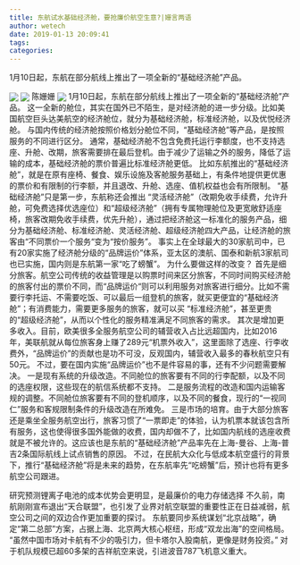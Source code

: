 ```yaml
---
title: 东航试水基础经济舱，要抢廉价航空生意?|姗言两语
author: wetech
date: 2019-01-13 20:09:41
tags: 
categories: 
---
```

1月10日起，东航在部分航线上推出了一项全新的“基础经济舱”产品。
<!-- more -->
<img align="center" border="0" src="https://imgcdn.yicai.com/uppics/images/2019/01/984da46d4a4de990cb8d729bbf27efc9.jpg" />
<img align="center" border="0" src="https://imgcdn.yicai.com/uppics/images/2019/01/567da70f6d536dece77aa1a82626dd05.jpg" />
陈姗姗
<img align="center" border="0" src="https://imgcdn.yicai.com/uppics/images/2019/01/7578cf6794d3ecf048abafd890cc1c56.jpg" />
1月10日起，东航在部分航线上推出了一项全新的“基础经济舱”产品。
这一全新的舱位，其实在国外已不陌生，是对经济舱的进一步分级。比如美国航空巨头达美航空的经济舱位，就分为基础经济舱，标准经济舱，以及优悦经济舱。
与国内传统的经济舱按照价格划分舱位不同，“基础经济舱”等产品，是按照服务的不同进行区分。
通常，基础经济舱不包含免费托运行李额度，也不支持选座、升舱、改期，旅客需要排在最后登机。由于减少了运输之外的服务，降低了运输的成本，基础经济舱的票价普遍比标准经济舱更低。
比如东航推出的“基础经济舱”，就是在原有座椅、餐食、娱乐设施及客舱服务基础上，有条件地提供更优惠的票价和有限制的行李额，并且退改、升舱、选座、值机权益也会有所限制。
“基础经济舱”只是第一步，东航称还会推出 “灵活经济舱”（改期免收手续费，允许升舱，可免费选择优选座位）和“超级经济舱”（拥有专属物理舱位及更宽敞舒适座椅，旅客改期免收手续费，优先升舱），通过把经济舱这一标准化的服务产品，细分为基础经济舱、标准经济舱、灵活经济舱、超级经济舱四大产品，让经济舱的旅客由“不同票价一个服务“变为“按价服务”。
事实上在全球最大的30家航司中，已有20家实施了经济舱分级的“品牌运价”体系，亚太区的澳航、国泰和新航3家航司也已实施，国内则是东航第一家“吃了螃蟹”。
为什么要做这样的改变？
首先是细分旅客。航空公司传统的收益管理是以购票时间来区分旅客，不同时间购买经济舱的旅客付出的票价不同，而“品牌运价“则可以利用服务对旅客进行细分。比如不需要行李托运、不需要吃饭、可以最后一组登机的旅客，就买更便宜的“基础经济舱”；有消费能力，需要更多服务的旅客，就可以买 “标准经济舱”，甚至更贵的“超级经济舱”，从而以个性化的服务精准满足不同旅客的需求。
其次是增加更多收入。目前，欧美很多全服务航空公司的辅营收入占比远超国内，比如2016年，美联航就从每位旅客身上赚了289元“机票外收入”，这里面除了选座、行李收费外，“品牌运价”的贡献也是功不可没，反观国内，辅营收入最多的春秋航空只有50元。
不过，要在国内实施“品牌运价”也不是件容易的事，还有不少问题需要解决。
一是现有系统的升级改造。不同舱位的旅客要有不同的行李配额，以及不同的选座权限，这些现在的航信系统都不支持。
二是服务流程的改造和国内运输客规的调整。不同舱位旅客要有不同的登机顺序，以及不同的餐食，现行的“一视同仁”服务和客规限制条件的升级改造在所难免。
三是市场的培育。由于大部分旅客还是乘坐全服务航空出行，旅客习惯了“一票即走”的体验，认为机票本就该包含所有服务，这也使得很多国外能做的收费，国内却做不了，比如国内航线的选座收费就是不被允许的。这应该也是东航的“基础经济舱”产品率先在上海-曼谷、上海-普吉2条国际航线上试点销售的原因。
不过，在民航大众化与低成本航空盛行的背景下，推行“基础经济舱”将是未来的趋势，在东航率先“吃螃蟹”后，预计也将有更多航空公司跟进。
 
 
研究预测锂离子电池的成本优势会更明显，是最廉价的电力存储选择
不久前，南航刚刚宣布退出“天合联盟”，也引发了业界对航空联盟的重要性正在日益减弱，航空公司之间的双边合作更加重要的探讨。
东航要同步系统谋划“北京战略”，确定“第二总部”方案，占据上海、北京两大核心枢纽，形成“双龙出海”的空间格局。
“虽然中国市场对卡航有不少的吸引力，但卡塔尔入股南航，更像是财务投资。”
对于机队规模已超60多架的吉祥航空来说，引进波音787飞机意义重大。

